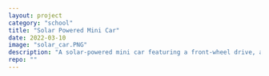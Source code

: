 ```yaml
---
layout: project
category: "school"
title: "Solar Powered Mini Car"
date: 2022-03-10
image: "solar_car.PNG"
description: "A solar-powered mini car featuring a front-wheel drive, a bevel gear drivetrain, and topology optimizations."
repo: ""
---
```


